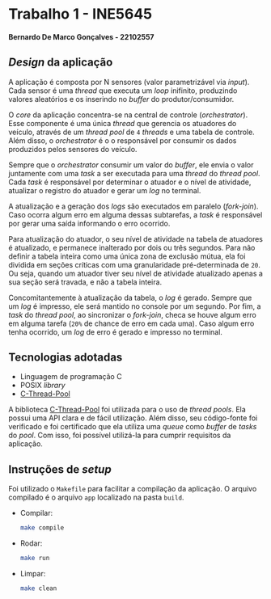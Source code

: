 # Trabalho 1 - INE5645

#### Bernardo De Marco Gonçalves - 22102557

## _Design_ da aplicação 

A aplicação é composta por N sensores (valor parametrizável via _input_). Cada sensor é uma _thread_ que executa um _loop_ inifinito, produzindo valores aleatórios e os inserindo no _buffer_ do produtor/consumidor.

O _core_ da aplicação concentra-se na central de controle (_orchestrator_). Esse componente é uma única _thread_ que gerencia os atuadores do veículo, através de um _thread pool_ de `4` _threads_ e uma tabela de controle. Além disso, o _orchestrator_ é o o responsável por consumir os dados produzidos pelos sensores do veículo.

Sempre que o _orchestrator_ consumir um valor do _buffer_, ele envia o valor juntamente com uma _task_ a ser executada para uma _thread_ do _thread pool_. Cada _task_ é responsável por determinar o atuador e o nível de atividade, atualizar o registro do atuador e gerar um _log_ no terminal. 

A atualização e a geração dos _logs_ são executados em paralelo (_fork-join_). Caso ocorra algum erro em alguma dessas subtarefas, a _task_ é responsável por gerar uma saída informando o erro ocorrido. 

Para atualização do atuador, o seu nível de atividade na tabela de atuadores é atualizado, e permanece inalterado por dois ou três segundos. Para não definir a tabela inteira como uma única zona de exclusão mútua, ela foi dividida em seções críticas com uma granularidade pré-determinada de `20`. Ou seja, quando um atuador tiver seu nível de atividade atualizado apenas a sua seção será travada, e não a tabela inteira. 

Concomitantemente à atualização da tabela, o _log_ é gerado. Sempre que um _log_ é impresso, ele será mantido no console por um segundo. Por fim, a _task_ do _thread pool_, ao sincronizar o _fork-join_, checa se houve algum erro em alguma tarefa (`20%` de chance de erro em cada uma). Caso algum erro tenha ocorrido, um _log_ de erro é gerado e impresso no terminal.

## Tecnologias adotadas

- Linguagem de programação C
- POSIX _library_
- [C-Thread-Pool](https://github.com/Pithikos/C-Thread-Pool)

A biblioteca [C-Thread-Pool](https://github.com/Pithikos/C-Thread-Pool) foi utilizada para o uso de _thread pools_. Ela possui uma API clara e de fácil utilização. Além disso, seu código-fonte foi verificado e foi certificado que ela utiliza uma _queue_ como _buffer_ de _tasks_ do _pool_. Com isso, foi possível utilizá-la para cumprir requisitos da aplicação.

## Instruções de _setup_

Foi utilizado o `Makefile` para facilitar a compilação da aplicação. O arquivo compilado é o arquivo `app` localizado na pasta `build`.

- Compilar:
    ```bash
    make compile
    ```
- Rodar:
    ```bash
    make run
    ```
- Limpar:
    ```bash
    make clean
    ```